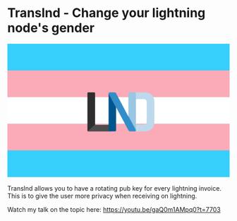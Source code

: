 # Translnd - Change your lightning node's gender

![logo](doc/translnd.png)

Translnd allows you to have a rotating pub key for every lightning invoice.
This is to give the user more privacy when receiving on lightning.

Watch my talk on the topic here: https://youtu.be/gaQ0m1AMpq0?t=7703

